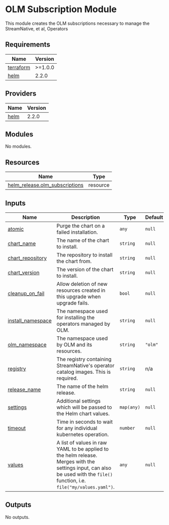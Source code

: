 # OLM Subscription Module	
This module creates the OLM subscriptions necessary to manage the StreamNative, et al, Operators

## Requirements

| Name | Version |
|------|---------|
| <a name="requirement_terraform"></a> [terraform](#requirement\_terraform) | >=1.0.0 |
| <a name="requirement_helm"></a> [helm](#requirement\_helm) | 2.2.0 |

## Providers

| Name | Version |
|------|---------|
| <a name="provider_helm"></a> [helm](#provider\_helm) | 2.2.0 |

## Modules

No modules.

## Resources

| Name | Type |
|------|------|
| [helm_release.olm_subscriptions](https://registry.terraform.io/providers/hashicorp/helm/2.2.0/docs/resources/release) | resource |

## Inputs

| Name | Description | Type | Default | Required |
|------|-------------|------|---------|:--------:|
| <a name="input_atomic"></a> [atomic](#input\_atomic) | Purge the chart on a failed installation. | `any` | `null` | no |
| <a name="input_chart_name"></a> [chart\_name](#input\_chart\_name) | The name of the chart to install. | `string` | `null` | no |
| <a name="input_chart_repository"></a> [chart\_repository](#input\_chart\_repository) | The repository to install the chart from. | `string` | `null` | no |
| <a name="input_chart_version"></a> [chart\_version](#input\_chart\_version) | The version of the chart to install. | `string` | `null` | no |
| <a name="input_cleanup_on_fail"></a> [cleanup\_on\_fail](#input\_cleanup\_on\_fail) | Allow deletion of new resources created in this upgrade when upgrade fails. | `bool` | `null` | no |
| <a name="input_install_namespace"></a> [install\_namespace](#input\_install\_namespace) | The namespace used for installing the operators managed by OLM. | `string` | `null` | no |
| <a name="input_olm_namespace"></a> [olm\_namespace](#input\_olm\_namespace) | The namespace used by OLM and its resources. | `string` | `"olm"` | no |
| <a name="input_registry"></a> [registry](#input\_registry) | The registry containing StreamNative's operator catalog images. This is required. | `string` | n/a | yes |
| <a name="input_release_name"></a> [release\_name](#input\_release\_name) | The name of the helm release. | `string` | `null` | no |
| <a name="input_settings"></a> [settings](#input\_settings) | Additional settings which will be passed to the Helm chart values. | `map(any)` | `null` | no |
| <a name="input_timeout"></a> [timeout](#input\_timeout) | Time in seconds to wait for any individual kubernetes operation. | `number` | `null` | no |
| <a name="input_values"></a> [values](#input\_values) | A list of values in raw YAML to be applied to the helm release. Merges with the settings input, can also be used with the `file()` function, i.e. `file("my/values.yaml")`. | `any` | `null` | no |

## Outputs

No outputs.
